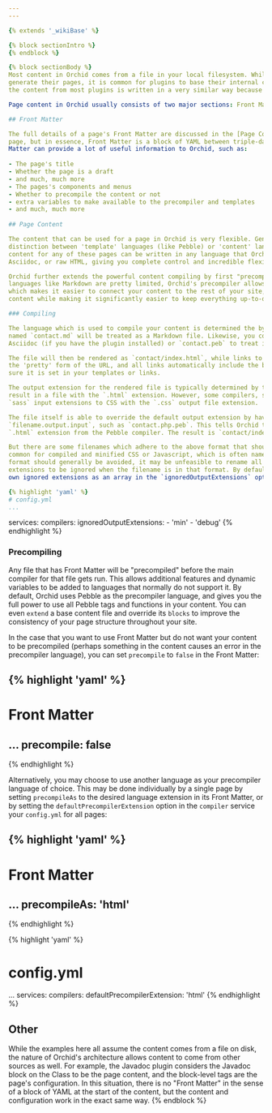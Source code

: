```yaml
---
---

{% extends '_wikiBase' %}

{% block sectionIntro %}
{% endblock %}

{% block sectionBody %}
Most content in Orchid comes from a file in your local filesystem. While each plugin is free to do whatever they want to
generate their pages, it is common for plugins to base their internal content models around the filesystem, and as such, 
the content from most plugins is written in a very similar way because the content for each entry works the same.

Page content in Orchid usually consists of two major sections: Front Matter, and Page Content.

## Front Matter

The full details of a page's Front Matter are discussed in the [Page Content]({{ link('Page Configuration', 'wiki') }}) 
page, but in essence, Front Matter is a block of YAML between triple-dashed lines at the top of the file. The Front
Matter can provide a lot of useful information to Orchid, such as:
 
- The page's title
- Whether the page is a draft
- and much, much more
- The pages's components and menus
- Whether to precompile the content or not
- extra variables to make available to the precompiler and templates
- and much, much more 
 
## Page Content

The content that can be used for a page in Orchid is very flexible. Generally speaking, Orchid does not make a 
distinction between 'template' languages (like Pebble) or 'content' languages (like Markdown), and as a result, the 
content for any of these pages can be written in any language that Orchid can compile, whether it's Markdown, Pebble, 
Asciidoc, or raw HTML, giving you complete control and incredible flexibility when creating your pages.

Orchid further extends the powerful content compiling by first "precompiling" your content, typically with Pebble. While
languages like Markdown are pretty limited, Orchid's precompiler allows logic and structure to be added to your content, 
which makes it easier to connect your content to the rest of your site, and also improves the overall consistency of the
content while making it significantly easier to keep everything up-to-date.

### Compiling

The language which is used to compile your content is determined the by the file's extension. For example, a file in the
named `contact.md` will be treated as a Markdown file. Likewise, you could call it `contact.ad` to compile it as 
Asciidoc (if you have the plugin installed) or `contact.peb` to treat it as HTML with Pebble templates inside. 

The file will then be rendered as `contact/index.html`, while links to it will look like `{baseUrl}/contact`. This is 
the 'pretty' form of the URL, and all links automatically include the base URL so you never need to worry about making
sure it is set in your templates or links. 

The output extension for the rendered file is typically determined by the compiler. Most compilers output HTML, and so 
result in a file with the `.html` extension. However, some compilers, such as the Sass compiler, convert the `scss` and 
`sass` input extensions to CSS with the `.css` output file extension.

The file itself is able to override the default output extension by having a filename in a format like 
`filename.output.input`, such as `contact.php.peb`. This tells Orchid to use the `.php` extension instead of the normal
`.html` extension from the Pebble compiler. The result is `contact/index.php`.

But there are some filenames which adhere to the above format that should not be used as the output extension. This is 
common for compiled and minified CSS or Javascript, which is often named something like `styles.min.css`. While this 
format should generally be avoided, it may be unfeasible to rename all your assets, and so you can set certain 
extensions to be ignored when the filename is in that format. By default, `min` is already ignored, but you may add your
own ignored extensions as an array in the `ignoredOutputExtensions` option of the `compiler` service:

{% highlight 'yaml' %}
# config.yml
...
```

services:
  compilers:
    ignoredOutputExtensions:
      - 'min'
      - 'debug'
{% endhighlight %}


### Precompiling

Any file that has Front Matter will be "precompiled" before the main compiler for that file gets run. This allows 
additional features and dynamic variables to be added to languages that normally do not support it. By default, Orchid
uses Pebble as the precompiler language, and gives you the full power to use all Pebble tags and functions in your 
content. You can even `extend` a base content file and override its `blocks` to improve the consistency of your page
structure throughout your site. 

In the case that you want to use Front Matter but do not want your content to be precompiled (perhaps something in the
content causes an error in the precompiler language), you can set `precompile` to `false` in the Front Matter:

{% highlight 'yaml' %}
---
# Front Matter
...
precompile: false
---
{% endhighlight %}


Alternatively, you may choose to use another language as your precompiler language of choice. This may be done 
individually by a single page by setting `precompileAs` to the desired language extension in its Front Matter, or by
setting the `defaultPrecompilerExtension` option in the `compiler` service your `config.yml` for all pages:

{% highlight 'yaml' %}
---
# Front Matter
...
precompileAs: 'html'
---
{% endhighlight %}


{% highlight 'yaml' %}
# config.yml
...
services:
  compilers:
    defaultPrecompilerExtension: 'html'
{% endhighlight %}


## Other

While the examples here all assume the content comes from a file on disk, the nature of Orchid's architecture allows 
content to come from other sources as well. For example, the Javadoc plugin considers the Javadoc block on the Class to
be the page content, and the block-level tags are the page's configuration. In this situation, there is no "Front 
Matter" in the sense of a block of YAML at the start of the content, but the content and configuration work in the exact
same way. 
{% endblock %}
